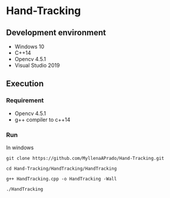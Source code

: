 # Hand-Tracking
## Development environment
 * Windows 10
 * C++14
 * Opencv 4.5.1
 * Visual Studio 2019
 
## Execution
### Requirement
  * Opencv 4.5.1
  * g++ compiler to c++14

### Run
In windows

   `git clone https://github.com/MyllenaAPrado/Hand-Tracking.git`
   
   `cd Hand-Tracking/HandTracking/HandTracking`
   
   `g++ HandTracking.cpp -o HandTracking -Wall`
   
   `./HandTracking` 
   
